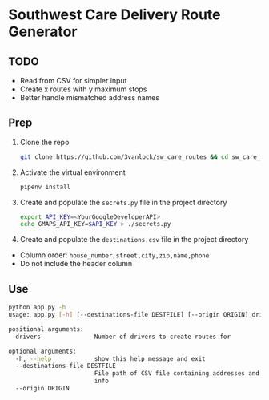 # Southwest Care Delivery Route Generator

## TODO
* Read from CSV for simpler input
* Create x routes with y maximum stops
* Better handle mismatched address names

## Prep
1. Clone the repo
    ```bash
    git clone https://github.com/3vanlock/sw_care_routes && cd sw_care_routes
    ```
2. Activate the virtual environment
    ```bash
    pipenv install
    ```
3. Create and populate the `secrets.py` file in the project directory
    ```bash
    export API_KEY=<YourGoogleDeveloperAPI>
    echo GMAPS_API_KEY=$API_KEY > ./secrets.py
    ```
4. Create and populate the `destinations.csv` file in the project directory
  * Column order: `house_number,street,city,zip,name,phone`
  * Do not include the header column

## Use
```bash
python app.py -h
usage: app.py [-h] [--destinations-file DESTFILE] [--origin ORIGIN] drivers

positional arguments:
  drivers               Number of drivers to create routes for

optional arguments:
  -h, --help            show this help message and exit
  --destinations-file DESTFILE
                        File path of CSV file containing addresses and contact
                        info
  --origin ORIGIN
```
